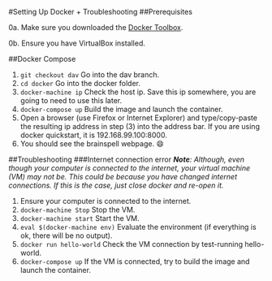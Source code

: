 #Setting Up Docker + Troubleshooting
##Prerequisites
<p>0a. Make sure you downloaded the <a href="https://www.docker.com/products/docker-toolbox">Docker Toolbox</a>.</p>
<p>0b. Ensure you have VirtualBox installed.</p>

##Docker Compose
1. `git checkout dav` Go into the dav branch. 
2. `cd docker` Go into the docker folder. 
3. `docker-machine ip` Check the host ip. Save this ip somewhere, you are going to need to use this later.
4. `docker-compose up` Build the image and launch the container.
5. Open a browser (use Firefox or Internet Explorer) and type/copy-paste the resulting ip address in step (3) into the address bar. If you are using docker quickstart, it is 192.168.99.100:8000.
6. You should see the brainspell webpage. :smile:

##Troubleshooting
###Internet connection error
_**Note**: Although, even though your computer is connected to the internet, your virtual machine (VM) may not be. This could be because you have changed internet connections. If this is the case, just close docker and re-open it._
<ol>
<li>Ensure your computer is connected to the internet. </li>
<li><code>docker-machine Stop</code> Stop the VM.</li>
<li><code>docker-machine start</code> Start the VM.</li>
<li><code>eval $(docker-machine env)</code> Evaluate the environment (if everything is ok, there will be no output).</li>
<li><code>docker run hello-world</code> Check the VM connection by test-running hello-world.</li>
<li><code>docker-compose up</code> If the VM is connected, try to build the image and launch the container.</li>
</ol>
